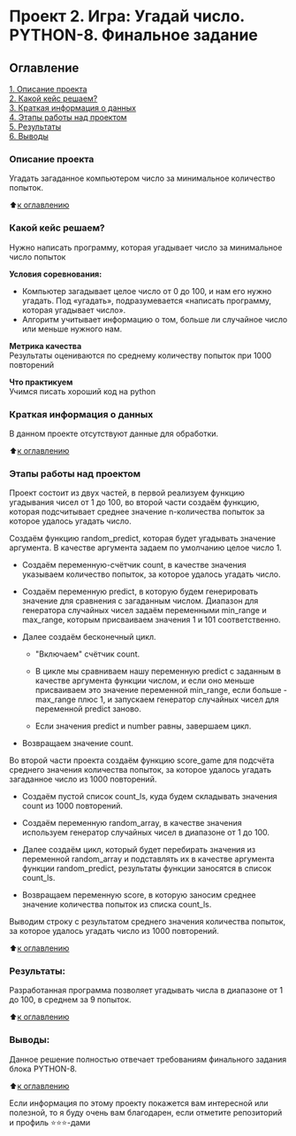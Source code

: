 # Проект 2. Игра: Угадай число. PYTHON-8. Финальное задание

## Оглавление  
[1. Описание проекта](https://github.com/alexskymax/sf_data_science/blob/main/project_1/README.md#Описание-проекта)  
[2. Какой кейс решаем?](https://github.com/alexskymax/sf_data_science/blob/main/project_1/README.md#Какой-кейс-решаем)  
[3. Краткая информация о данных](https://github.com/alexskymax/sf_data_science/blob/main/project_1/README.md#Краткая-информация-о-данных)  
[4. Этапы работы над проектом](https://github.com/alexskymax/sf_data_science/blob/main/project_1/README.md#Этапы-работы-над-проектом)  
[5. Результаты](https://github.com/alexskymax/sf_data_science/blob/main/project_1/README.md#Результаты)    
[6. Выводы](https://github.com/alexskymax/sf_data_science/blob/main/project_1/README.md#Выводы) 

### Описание проекта    
Угадать загаданное компьютером число за минимальное количество попыток.

:arrow_up:[к оглавлению](https://github.com/alexskymax/sf_data_science/blob/main/project_1/README.md#Оглавление)


### Какой кейс решаем?    
Нужно написать программу, которая угадывает число за минимальное число попыток

**Условия соревнования:**  
- Компьютер загадывает целое число от 0 до 100, и нам его нужно угадать. Под «угадать», подразумевается «написать программу, которая угадывает число».
- Алгоритм учитывает информацию о том, больше ли случайное число или меньше нужного нам.

**Метрика качества**     
Результаты оцениваются по среднему количеству попыток при 1000 повторений

**Что практикуем**     
Учимся писать хороший код на python


### Краткая информация о данных

В данном проекте отсутствуют данные для обработки.
  
:arrow_up:[к оглавлению](https://github.com/alexskymax/sf_data_science/blob/main/project_1/README.md#Оглавление)


### Этапы работы над проектом  

Проект состоит из двух частей, в первой реализуем функцию угадывания чисел от 1 до 100, во второй части создаём функцию, которая подсчитывает среднее значение n-количества попыток за которое удалось угадать число. 

Создаём функцию random_predict, которая будет угадывать значение аргумента. В качестве аргумента задаем по умолчанию целое число 1.

* Создаём переменную-счётчик count, в качестве значения указываем количество попыток, за которое удалось угадать число.

* Создаём переменную predict, в которую будем генерировать значение для сравнения с загаданным числом. Диапазон для генератора случайных чисел задаём переменными min_range и max_range, которым присваиваем значения 1 и 101 соответственно.

* Далее создаём бесконечный цикл.

    * "Включаем" счётчик count.

    * В цикле мы сравниваем нашу переменную predict с заданным в качестве аргумента функции числом, и если оно меньше присваиваем это значение переменной min_range, если больше - max_range плюс 1, и запускаем генератор случайных чисел для переменной predict заново.

    * Если значения predict и number равны, завершаем цикл.

* Возвращаем значение count.

Во второй части проекта создаём функцию score_game для подсчёта среднего значения количества попыток, за которое удалось угадать загаданное число из 1000 повторений.

* Создаём пустой список count_ls, куда будем складывать значения count из 1000 повторений.

* Создаём переменную random_array, в качестве значения используем генератор случайных чисел в диапазоне от 1 до 100.

* Далее создаём цикл, который будет перебирать значения из переменной random_array и подставлять их в качестве аргумента функции random_predict, результаты функции заносятся в список count_ls.

* Возвращаем переменную score, в которую заносим среднее значение количества попыток из списка count_ls.

Выводим строку с результатом среднего значения количества попыток, за которое удалось угадать число из 1000 повторений.


:arrow_up:[к оглавлению](https://github.com/alexskymax/sf_data_science/blob/main/project_1/README.md#Оглавление)


### Результаты:  

Разработанная программа позволяет угадывать числа в диапазоне от 1 до 100, в среднем за 9 попыток.

:arrow_up:[к оглавлению](https://github.com/alexskymax/sf_data_science/blob/main/project_1/README.md#Оглавление)


### Выводы:  

Данное решение полностью отвечает требованиям финального задания блока PYTHON-8. 

:arrow_up:[к оглавлению](https://github.com/alexskymax/sf_data_science/blob/main/project_1/README.md#Оглавление)


Если информация по этому проекту покажется вам интересной или полезной, то я буду очень вам благодарен, если отметите репозиторий и профиль ⭐️⭐️⭐️-дами